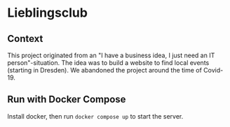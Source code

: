 # Lieblingsclub

## Context

This project originated from an "I have a business idea, I just need an IT person"-situation. The idea was to build a website to find local events (starting in Dresden). We abandoned the project around the time of Covid-19.

## Run with Docker Compose

Install docker, then run `docker compose up` to start the server.
